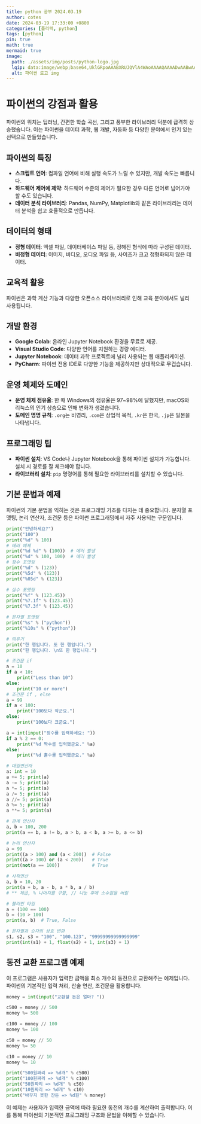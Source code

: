 ```yaml
---
title: python 공부 2024.03.19
author: cotes
date: 2024-03-19 17:33:00 +0800
categories: [폴리텍, python]
tags: [python]
pin: true
math: true
mermaid: true
image:
  path: ./assets/img/posts/python-logo.jpg
  lqip: data:image/webp;base64,UklGRpoAAABXRUJQVlA4WAoAAAAQAAAADwAABwAAQUxQSDIAAAARL0AmbZurmr57yyIiqE8oiG0bejIYEQTgqiDA9vqnsUSI6H+oAERp2HZ65qP/VIAWAFZQOCBCAAAA8AEAnQEqEAAIAAVAfCWkAALp8sF8rgRgAP7o9FDvMCkMde9PK7euH5M1m6VWoDXf2FkP3BqV0ZYbO6NA/VFIAAAA
  alt: 파이썬 로고 img 
---
```

# 파이썬의 강점과 활용

파이썬의 위치는 딥러닝, 간편한 학습 곡선, 그리고 풍부한 라이브러리 덕분에 급격히 상승했습니다. 이는 파이썬을 데이터 과학, 웹 개발, 자동화 등 다양한 분야에서 인기 있는 선택으로 만들었습니다.

## 파이썬의 특징
- **스크립트 언어**: 컴파일 언어에 비해 실행 속도가 느릴 수 있지만, 개발 속도는 빠릅니다.
- **하드웨어 제어에 제약**: 하드웨어 수준의 제어가 필요한 경우 다른 언어로 넘어가야 할 수도 있습니다.
- **데이터 분석 라이브러리**: Pandas, NumPy, Matplotlib와 같은 라이브러리는 데이터 분석을 쉽고 효율적으로 만듭니다.

## 데이터의 형태
- **정형 데이터**: 엑셀 파일, 데이터베이스 파일 등, 정해진 형식에 따라 구성된 데이터.
- **비정형 데이터**: 이미지, 비디오, 오디오 파일 등, 사이즈가 크고 정형화되지 않은 데이터.

## 교육적 활용
파이썬은 과학 계산 기능과 다양한 오픈소스 라이브러리로 인해 교육 분야에서도 널리 사용됩니다.

## 개발 환경
- **Google Colab**: 온라인 Jupyter Notebook 환경을 무료로 제공.
- **Visual Studio Code**: 다양한 언어를 지원하는 경량 에디터.
- **Jupyter Notebook**: 데이터 과학 프로젝트에 널리 사용되는 웹 애플리케이션.
- **PyCharm**: 파이썬 전용 IDE로 다양한 기능을 제공하지만 상대적으로 무겁습니다.

## 운영 체제와 도메인
- **운영 체제 점유율**: 한 때 Windows의 점유율은 97~98%에 달했지만, macOS와 리눅스의 인기 상승으로 인해 변화가 생겼습니다.
- **도메인 명명 규칙**: `.org`는 비영리, `.com`은 상업적 목적, `.kr`은 한국, `.jp`은 일본을 나타냅니다.

## 프로그래밍 팁
- **파이썬 설치**: VS Code나 Jupyter Notebook을 통해 파이썬 설치가 가능합니다. 설치 시 경로를 잘 체크해야 합니다.
- **라이브러리 설치**: `pip` 명령어를 통해 필요한 라이브러리를 설치할 수 있습니다.

## 기본 문법과 예제
파이썬의 기본 문법을 익히는 것은 프로그래밍 기초를 다지는 데 중요합니다. 문자열 포맷팅, 논리 연산자, 조건문 등은 파이썬 프로그래밍에서 자주 사용되는 구문입니다.

```python
print("안녕하세요?")
print("100")
print("%d" % 100)
# 에러 예제
print("%d %d" % (100))  # 에러 발생
print("%d" % 100, 100)  # 에러 발생
# 정수 포맷팅
print("%d" % (123))
print("%5d" % (123))
print("%05d" % (123))

# 실수 포맷팅
print("%f" % (123.45))
print("%7.1f" % (123.45))
print("%7.3f" % (123.45))

# 문자열 포맷팅
print("%s" % ("python"))
print("%10s" % ("python"))

# 띄우기
print("한 행입니다. 또 한 행입니다.")
print("한 행입니다. \n또 한 행입니다.")

# 조건문 if
a = 10
if a < 10:
    print("Less than 10")
else:
    print("10 or more")
# 조건문 if , else
a = 99
if a < 100:
    print("100보다 작군요.")
else:
    print("100보다 크군요.")

a = int(input("정수를 입력하세요: "))
if a % 2 == 0:
    print("%d 짝수를 입력했군요." %a)
else:
    print("%d 홀수를 입력했군요." %a)

# 대입연산자
a: int = 10
a += 5; print(a)
a -= 5; print(a)
a *= 5; print(a)
a /= 5; print(a)
a //= 5; print(a)
a %= 5; print(a)
a **= 5; print(a)

# 관계 연산자
a, b = 100, 200
print(a == b, a != b, a > b, a < b, a >= b, a <= b)

# 논리 연산자
a = 99
print((a > 100) and (a < 200))  # False
print((a > 100) or (a < 200))   # True
print(not(a == 100))            # True

# 사칙연산
a, b = 10, 20
print(a + b, a - b, a * b, a / b)
# ** 제곱, % 나머지를 구함, // 나눈 후에 소수점을 버림

# 불리언 타입
a = (100 == 100)
b = (10 > 100)
print(a, b)  # True, False

# 문자열과 숫자의 상호 변환
s1, s2, s3 = "100", "100.123", "99999999999999999"
print(int(s1) + 1, float(s2) + 1, int(s3) + 1)
```

## 동전 교환 프로그램 예제

이 프로그램은 사용자가 입력한 금액을 최소 개수의 동전으로 교환해주는 예제입니다. 파이썬의 기본적인 입력 처리, 산술 연산, 조건문을 활용합니다.

```python
money = int(input("교환할 돈은 얼마? "))

c500 = money // 500
money %= 500

c100 = money // 100
money %= 100

c50 = money // 50
money %= 50

c10 = money // 10
money %= 10

print("500원짜리 => %d개" % c500)
print("100원짜리 => %d개" % c100)
print("50원짜리 => %d개" % c50)
print("10원짜리 => %d개" % c10)
print("바꾸지 못한 잔돈 => %d원" % money)
```

이 예제는 사용자가 입력한 금액에 따라 필요한 동전의 개수를 계산하여 출력합니다. 이를 통해 파이썬의 기본적인 프로그래밍 구조와 문법을 이해할 수 있습니다.